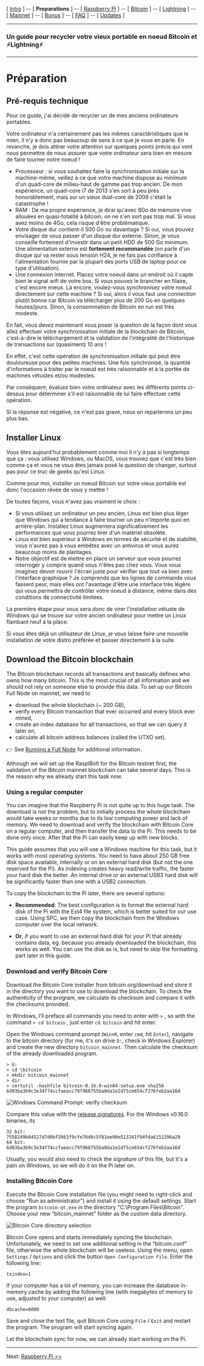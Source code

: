 [ [Intro](README.md) ] -- [ **Preparations** ] -- [ [Raspberry Pi](raspibolt_20_pi.md) ] -- [ [Bitcoin](raspibolt_30_bitcoin.md) ] -- [ [Lightning](raspibolt_40_lnd.md) ] -- [ [Mainnet](raspibolt_50_mainnet.md) ] -- [ [Bonus](raspibolt_60_bonus.md) ] -- [ [FAQ](raspibolt_faq.md) ] -- [ [Updates](raspibolt_updates.md) ]

-------
### Un guide pour recycler votre vieux portable en noeud Bitcoin et ⚡Lightning️⚡
--------

# Préparation

## Pré-requis technique

Pour ce guide, j'ai décidé de recycler un de mes anciens ordinateurs portables. 

Votre ordinateur n'a certainement pas les mêmes caractéristiques que le mien, il n'y a donc pas beaucoup de sens à ce que je vous en parle. En revanche, je dois attirer votre attention sur quelques points précis qui vont nous permettre de nous assurer que votre ordinateur sera bien en mesure de faire tourner notre noeud !
* Processeur : si vous souhaitez faire la synchronisation initiale sur la machine-même, veillez à ce que votre machine dispose au minimum d'un quad-core de milieu-haut de gamme pas trop ancien. De mon expérience, un quad-core i7 de 2013 s'en sort à peu près honorablement, mais sur un vieux dual-core de 2009 c'était la catastrophe !
* RAM : De ma propre expérience, je dirai qu'avec 8Go de mémoire vive allouées en quasi-totalité à bitcoin, on ne s'en sort pas trop mal. Si vous avez moins de 4Go, cela risque d'être problématique. 
* Votre disque dur contient-il 500 Go ou davantage ? Si oui, vous pouvez envisager de vous passer d'un disque dur externe. Sinon, je vous conseille fortement d'investir dans un petit HDD de 500 Go minimum. Une alimentation externe est **fortement recommandée** (on parle d'un disque qui va rester sous tension H24, je ne fais pas confiance à l'alimentation fournie par la plupart des ports USB de laptop pour ce type d'utilisation). 
* Une connexion internet. Placez votre noeud dans un endroit où il capte bien le signal wifi de votre box. Si vous pouvez le brancher en filaire, c'est encore mieux. Là encore, voulez-vous synchronisez votre noeud directement sur cette machine ? Si oui, alors il vous faut une connection plutôt bonne car Bitcoin va télécharger plus de 200 Go en quelques heures/jours. Sinon, la consommation de Bitcoin en _run_ est très modeste. 

En fait, vous devez maintenant vous poser la question de la façon dont vous allez effectuer votre synchronisation initiale de la blockchain de Bitcoin, c'est-à-dire le téléchargement et la validation de l'intégralité de l'historique de transactions sur (quasiment) 10 ans !

En effet, c'est cette opération de synchronisation initiale qui peut être douloureuse pour des petites machines. Une fois synchronisé, la quantité d'informations à traiter par le noeud est très raisonnable et à la portée de machines vétustes et/ou modestes. 

Par conséquent, évaluez bien votre ordinateur avec les différents points ci-dessus pour déterminer s'il est raisonnable de lui faire effectuer cette opération. 

Si la réponse est négative, ce n'est pas grave, nous en reparlerons un peu plus bas. 

## Installer Linux

Vous êtes aujourd'hui probablement comme moi il n'y a pas si longtemps que ça : vous utilisez Windows, ou MacOS, vous trouvez que c'est très bien comme ça et vous ne vous êtes jamais posé la question de changer, surtout pas pour ce truc de _geeks_ qu'est Linux. 

Comme pour moi, installer un noeud Bitcoin sur votre vieux portable est donc l'occasion rêvée de vous y mettre !

De toutes façons, vous n'avez pas vraiment le choix :
* Si vous utilisez un ordinateur un peu ancien, Linux est bien plus léger que Windows qui a tendance à faire tourner un peu n'importe quoi en arrière-plan. Installez Linux augmentera significativement les performances que vous pourrez tirer d'un matériel obsolète. 
* Linux est bien supérieur à Windows en termes de sécurité et de stabilité, vous n'aurez pas à vous embêtez avec un antivirus et vous aurez beaucoup moins de plantages.
* Notre objectif est de mettre en place un serveur que vous pourrez interroger y compris quand vous n'êtes pas chez vous. Vous vous imaginez devoir rouvrir l'écran juste pour vérifier que tout va bien avec l'interface graphique ? Je comprends que les lignes de commande vous fassent peur, mais elles ont l'avantage d'être une interface très légère qui vous permettra de contrôler votre noeud à distance, même dans des conditions de connectivité limitées. 

La première étape pour vous sera donc de virer l'installation vétuste de Windows qui se trouve sur votre ancien ordinateur pour mettre un Linux flambant neuf à la place. 

Si vous êtes déjà un utilisateur de Linux, je vous laisse faire une nouvelle installation de votre distro préférée et passer directement à la suite. 

## Download the Bitcoin blockchain
The Bitcoin blockchain records all transactions and basically defines who owns how many bitcoin. This is the most crucial of all information and we should not rely on someone else to provide this data. To set up our Bitcoin Full Node on mainnet, we need to

* download the whole blockchain (~ 200 GB),
* verify every Bitcoin transaction that ever occurred and every block ever mined,
* create an index database for all transactions, so that we can query it later on,
* calculate all bitcoin address balances (called the UTXO set).

:point_right: See [Running a Full Node](https://bitcoin.org/en/full-node) for additional information.

Although we will set up the RaspiBolt for the Bitcoin testnet first, the validation of the Bitcoin mainnet blockchain can take several days. This is the reason why we already start this task now.

### Using a regular computer
You can imagine that the Raspberry Pi is not quite up to this huge task. The download is not the problem, but to initially process the whole blockchain would take weeks or months due to its low computing power and lack of memory. We need to download and verify the blockchain with Bitcoin Core on a regular computer, and then transfer the data to the Pi. This needs to be done only once. After that the Pi can easily keep up with new blocks.

This guide assumes that you will use a  Windows machine for this task, but it works with most operating systems. You need to have about 250 GB free disk space available, internally or on an external hard disk (but not the one reserved for the Pi). As indexing creates heavy read/write traffic, the faster your hard disk the better. An internal drive or an external USB3 hard disk will be significantly faster than one with a USB2 connection.

To copy the blockchain to the Pi later, there are several options:

* **Recommended**: The best configuration is to format the external hard disk of the Pi with the Ext4 file system, which is better suited for our use case. Using SPC, we then copy the blockchain from the Windows computer over the local network.

* **Or**, if you want to use an external hard disk for your Pi that already contains data, eg. because you already downloaded the blockchain, this works as well. You can use the disk as is, but need to skip the formatting part later in this guide.

### Download and verify Bitcoin Core
Download the Bitcoin Core installer from bitcoin.org/download and store it in the directory you want to use to download the blockchain. To check the authenticity of the program, we calculate its checksum and compare it with the checksums provided. 

In Windows, I’ll preface all commands you need to enter with `>` , so with the command `> cd bitcoin` , just enter `cd bitcoin` and hit enter.

Open the Windows command prompt (`Win+R`, enter `cmd`, hit `Enter`), navigate to the bitcoin directory (for me, it's on drive `D:`, check in Windows Explorer) and create the new directory `bitcoin_mainnet`. Then calculate the checksum of the already downloaded program.
```
> G:
> cd \bitcoin
> mkdir bitcoin_mainnet
> dir
> certutil -hashfile bitcoin-0.16.0-win64-setup.exe sha256
6d93ba3b9c3e34f74ccfaeacc79f968755ba0da1e2d75ce654cf276feb2aa16d
```
![Windows Command Prompt: verify checksum](images/10_blockchain_wincheck.png)

Compare this value with the [release signatures](https://bitcoin.org/bin/bitcoin-core-0.16.0/SHA256SUMS.asc). For the Windows v0.16.0 binaries, its
```
32 bit:  7558249b04527d7d0bf2663f9cfe76d6c5f83ae90e513241f94fda6151396a29
64 bit:  6d93ba3b9c3e34f74ccfaeacc79f968755ba0da1e2d75ce654cf276feb2aa16d
```
Usually, you would also need to check the signature of this file, but it's a pain on Windows, so we will do it on the Pi later on.

### Installing Bitcoin Core
Execute the Bitcoin Core installation file (you might need to right-click and choose "Run as administrator") and install it using the default settings. Start the program `bitcoin-qt.exe` in the directory "C:\Program Files\Bitcoin". Choose your new “bitcoin_mainnet” folder as the custom data directory.

![Bitcoin Core directory selection](images/10_bitcoinqt_directory.png)

Bitcoin Core opens and starts immediately syncing the blockchain. Unfortunately, we need to set one additional setting in the “bitcoin.conf” file, otherwise the whole blockchain will be useless. Using the menu, open `Settings` / `Options` and click the button `Open Configuration File`. Enter the following line:
```
txindex=1
```
If your computer has a lot of memory, you can increase the database in-memory cache by adding the following line (with megabytes of memory to use, adjusted to your computer) as well:
```
dbcache=6000
```
Save and close the text file, quit Bitcoin Core using `File` / `Exit` and restart the program. The program will start syncing again. 

Let the blockchain sync for now, we can already start working on the Pi.

---
Next: [Raspberry Pi >>](raspibolt_20_pi.md)
